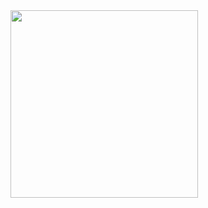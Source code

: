 <img src="https://cdn.discordapp.com/attachments/760585593263751188/760585640571306055/3.gif" width="300"/>
